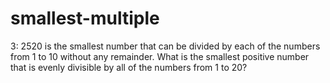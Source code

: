 # smallest-multiple
3:
2520 is the smallest number that can be divided by each of the numbers from 1 to
10 without any remainder. What is the smallest positive number that is evenly
divisible by all of the numbers from 1 to 20?